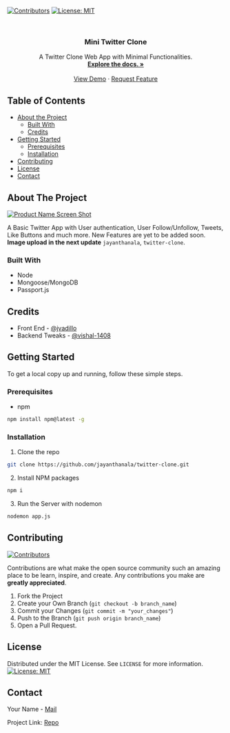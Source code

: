 
[![Contributors](https://img.shields.io/badge/Contributors-2-green.svg)](https://github.com/jayanthanala/twitter-clone/graphs/contributors)
[![License: MIT](https://img.shields.io/badge/License-MIT-yellow.svg)](https://opensource.org/licenses/MIT)



<br />
<p align="center">

  <h3 align="center">Mini Twitter Clone</h3>

  <p align="center">
    A Twitter Clone Web App with Minimal Functionalities.
    <br />
    <a href="https://github.com/jayanthanala/twitter-clone"><strong>Explore the docs. »</strong></a>
    <br />
    <br />
    <a href="https://mini-twittercl.herokuapp.com/">View Demo</a>
    ·
    <a href="https://github.com/jayanthanala/twitter-clone/issues">Request Feature</a>
  </p>
</p>




## Table of Contents

* [About the Project](#about-the-project)
  * [Built With](#built-with)
  * [Credits](#Credits)
* [Getting Started](#getting-started)
  * [Prerequisites](#prerequisites)
  * [Installation](#installation)
* [Contributing](#contributing)
* [License](#license)
* [Contact](#contact)





## About The Project

[![Product Name Screen Shot](https://i.ibb.co/n1Ykdx3/Screenshot-2020-07-28-at-22-12-38.png)](https://i.ibb.co/n1Ykdx3/Screenshot-2020-07-28-at-22-12-38.png)

A Basic Twitter App with User authentication, User Follow/Unfollow, Tweets, Like Buttons and much more. New Features are yet to be added soon.
**Image upload in the next update**
`jayanthanala`, `twitter-clone`.


### Built With

* Node
* Mongoose/MongoDB
* Passport.js

## Credits

* Front End  - [@jvadillo](https://github.com/jvadillo)
* Backend Tweaks - [@vishal-1408](https://github.com/vishal-1408)



<!-- GETTING STARTED -->
## Getting Started

To get a local copy up and running, follow these simple steps.

### Prerequisites

* npm
```sh
npm install npm@latest -g
```

### Installation

1. Clone the repo
```sh
git clone https://github.com/jayanthanala/twitter-clone.git
```
2. Install NPM packages
```sh
npm i
```
3. Run the Server with nodemon
```sh
nodemon app.js
```


## Contributing
[![Contributors](https://img.shields.io/badge/Contributors-2-green.svg)](https://github.com/jayanthanala/twitter-clone/graphs/contributors)

Contributions are what make the open source community such an amazing place to be learn, inspire, and create. Any contributions you make are **greatly appreciated**.

1. Fork the Project
2. Create your Own Branch (`git checkout -b branch_name`)
3. Commit your Changes (`git commit -m "your_changes"`)
4. Push to the Branch (`git push origin branch_name`)
5. Open a Pull Request.




## License

Distributed under the MIT License. See `LICENSE` for more information.
[![License: MIT](https://img.shields.io/badge/License-MIT-yellow.svg)](https://opensource.org/licenses/MIT)



<!-- CONTACT -->
## Contact

Your Name - [Mail](javaoneapl@gmail.com)

Project Link: [Repo](https://github.com/jayanthanala/twitter-clone)
